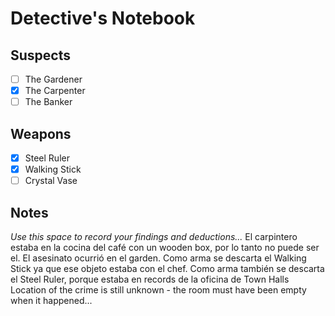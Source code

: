 # Detective's Notebook

## Suspects
- [ ] The Gardener
- [x] The Carpenter
- [ ] The Banker

## Weapons
- [x] Steel Ruler
- [x] Walking Stick
- [ ] Crystal Vase

## Notes
*Use this space to record your findings and deductions...*
El carpintero estaba en la cocina del café con un wooden box, por lo tanto no puede ser el.
El asesinato ocurrió en el garden.
Como arma se descarta el Walking Stick ya que ese objeto estaba con el chef.
Como arma también se descarta el Steel Ruler, porque estaba en records de la oficina de Town Halls
Location of the crime is still unknown - the room must have been empty when it happened...
